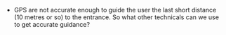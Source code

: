 - GPS are not accurate enough to guide the user the last short distance (10 metres or so) to the entrance. So what other technicals can we use to get accurate guidance?